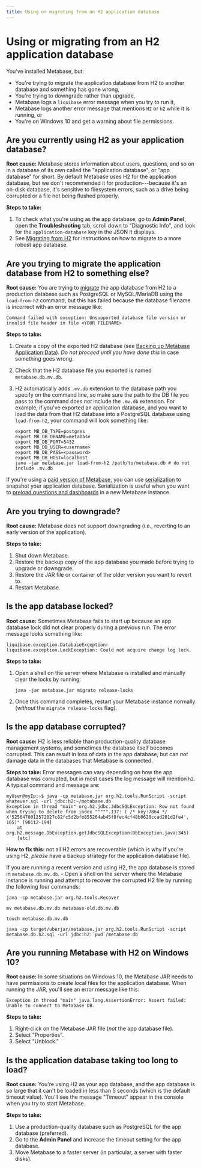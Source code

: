 ```yaml
---
title: Using or migrating from an H2 application database
---
```


# Using or migrating from an H2 application database

You've installed Metabase, but:

- You're trying to migrate the application database from H2 to another database and something has gone wrong,
- You're trying to downgrade rather than upgrade,
- Metabase logs a `liquibase` error message when you try to run it,
- Metabase logs another error message that mentions `H2` or `h2` while it is running, or
- You're on Windows 10 and get a warning about file permissions.

## Are you currently using H2 as your application database?

**Root cause:** Metabase stores information about users, questions, and so on in a database of its own called the "application database", or "app database" for short. By default Metabase uses H2 for the application database, but we don't recommended it for production---because it's an on-disk database, it's sensitive to filesystem errors, such as a drive being corrupted or a file not being flushed properly.

**Steps to take:**

1. To check what you're using as the app database, go to **Admin Panel**, open the **Troubleshooting** tab, scroll down to "Diagnostic Info", and look for the `application-database` key in the JSON it displays.
2. See [Migrating from H2](../operations-guide/migrating-from-h2.md) for instructions on how to migrate to a more robust app database.

## Are you trying to migrate the application database from H2 to something else?

**Root cause:** You are trying to [migrate](../operations-guide/migrating-from-h2.md) the app database from H2 to a production database such as PostgreSQL or MySQL/MariaDB using the `load-from-h2` command, but this has failed because the database filename is incorrect with an error message like:

```
Command failed with exception: Unsupported database file version or invalid file header in file <YOUR FILENAME>
```

**Steps to take:**

1.  Create a copy of the exported H2 database (see [Backing up Metabase Application Data][backup]). _Do not proceed until you have done this_ in case something goes wrong.

2.  Check that the H2 database file you exported is named `metabase.db.mv.db`.

3.  H2 automatically adds `.mv.db` extension to the database path you specify on the command line, so make sure the path to the DB file you pass to the command does _not_ include the `.mv.db` extension. For example, if you've exported an application database, and you want to load the data from that H2 database into a PostgreSQL database using `load-from-h2`, your command will look something like:

    ```
    export MB_DB_TYPE=postgres
    export MB_DB_DBNAME=metabase
    export MB_DB_PORT=5432
    export MB_DB_USER=<username>
    export MB_DB_PASS=<password>
    export MB_DB_HOST=localhost
    java -jar metabase.jar load-from-h2 /path/to/metabase.db # do not include .mv.db
    ```

If you're using a [paid version of Metabase][enterprise], you can use [serialization][serialization-docs] to snapshot your application database. Serialization is useful when you want to [preload questions and dashboards][serialization-learn] in a new Metabase instance.

## Are you trying to downgrade?

**Root cause:** Metabase does not support downgrading (i.e., reverting to an early version of the application).

**Steps to take:**

1.  Shut down Metabase.
2.  Restore the backup copy of the app database you made before trying to upgrade or downgrade.
3.  Restore the JAR file or container of the older version you want to revert to.
4.  Restart Metabase.

## Is the app database locked?

**Root cause:** Sometimes Metabase fails to start up because an app database lock did not clear properly during a previous run. The error message looks something like:

```
liquibase.exception.DatabaseException: liquibase.exception.LockException: Could not acquire change log lock.
```

**Steps to take:**

1.  Open a shell on the server where Metabase is installed and manually clear the locks by running:

    ```
    java -jar metabase.jar migrate release-locks
    ```

2.  Once this command completes, restart your Metabase instance normally (_without_ the `migrate release-locks` flag).

## Is the app database corrupted?

**Root cause:** H2 is less reliable than production-quality database management systems, and sometimes the database itself becomes corrupted. This can result in loss of data in the app database, but can _not_ damage data in the databases that Metabase is connected.

**Steps to take:** Error messages can vary depending on how the app database was corrupted, but in most cases the log message will mention `h2`. A typical command and message are:

```
myUser@myIp:~$ java -cp metabase.jar org.h2.tools.RunScript -script whatever.sql -url jdbc:h2:~/metabase.db
Exception in thread "main" org.h2.jdbc.JdbcSQLException: Row not found when trying to delete from index """"".I37: ( /* key:7864 */ X'5256470012572027c82fc5d2bfb855264ab45f8fec4cf48b0620ccad281d2fe4', 165)" [90112-194]
    at org.h2.message.DbException.getJdbcSQLException(DbException.java:345)
    [etc]
```

**How to fix this:** not all H2 errors are recoverable (which is why if you're using H2, _please_ have a backup strategy for the application database file).

If you are running a recent version and using H2, the app database is stored in `metabase.db.mv.db`. - Open a shell on the server where the Metabase instance is running and attempt to recover the corrupted H2 file by running the following four commands:

```
java -cp metabase.jar org.h2.tools.Recover

mv metabase.db.mv.db metabase-old.db.mv.db

touch metabase.db.mv.db

java -cp target/uberjar/metabase.jar org.h2.tools.RunScript -script metabase.db.h2.sql -url jdbc:h2:`pwd`/metabase.db
```

## Are you running Metabase with H2 on Windows 10?

**Root cause:** In some situations on Windows 10, the Metabase JAR needs to have permissions to create local files for the application database. When running the JAR, you'll see an error message like this:

```
Exception in thread "main" java.lang.AssertionError: Assert failed: Unable to connect to Metabase DB.
```

**Steps to take:**

1.  Right-click on the Metabase JAR file (_not_ the app database file).
2.  Select "Properties".
3.  Select "Unblock."

## Is the application database taking too long to load?

**Root cause:** You're using H2 as your app database, and the app database is so large that it can't be loaded in less than 5 seconds (which is the default timeout value). You'll see the message "Timeout" appear in the console when you try to start Metabase.

**Steps to take:**

1.  Use a production-quality database such as PostgreSQL for the app database (preferred).
2.  Go to the **Admin Panel** and increase the timeout setting for the app database.
3.  Move Metabase to a faster server (in particular, a server with faster disks).

[backup]: ../operations-guide/backing-up-metabase-application-data.md
[enterprise]: https://www.metabase.com/pricing
[serialization-docs]: ../enterprise-guide/serialization.md
[serialization-learn]: /learn/administration/serialization.html
